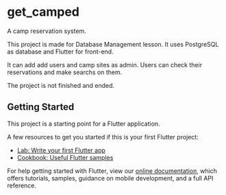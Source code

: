 # get_camped

A camp reservation system.

This project is made for Database Management lesson. It uses PostgreSQL as database and Flutter for front-end.

It can add add users and camp sites as admin. Users can check their reservations and make searchs on them.

The project is not finished and ended.

## Getting Started

This project is a starting point for a Flutter application.

A few resources to get you started if this is your first Flutter project:

- [Lab: Write your first Flutter app](https://flutter.dev/docs/get-started/codelab)
- [Cookbook: Useful Flutter samples](https://flutter.dev/docs/cookbook)

For help getting started with Flutter, view our
[online documentation](https://flutter.dev/docs), which offers tutorials,
samples, guidance on mobile development, and a full API reference.

